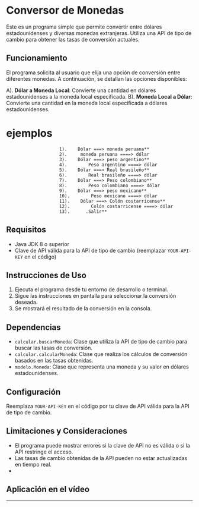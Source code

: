 

# Conversor de Monedas

Este es un programa simple que permite convertir entre dólares estadounidenses y diversas monedas extranjeras. Utiliza una API de tipo de cambio para obtener las tasas de conversión actuales.

## Funcionamiento

El programa solicita al usuario que elija una opción de conversión entre diferentes monedas. A continuación, se detallan las opciones disponibles:

A). **Dólar a Moneda Local**: Convierte una cantidad en dólares estadounidenses a la moneda local especificada.
B). **Moneda Local a Dólar**: Convierte una cantidad en la moneda local especificada a dólares estadounidenses.

# ejemplos 

						1).    Dólar ===> moneda peruana**
						2).    	moneda peruana ====> dólar
						3).    Dólar ===> peso argentino**
						4).        Peso argentino ====> dólar
						5).    Dólar ===> Real brasileño**
						6).        Real brasileño ====> dólar
						7).    Dólar ===> Peso colombiano**
						8).        Peso colombiano ====> dólar
						9).    Dólar ===> peso mexicano**
						10).        Peso mexicano ====> dólar
						11).    Dólar ===> Colón costarricense**
						12).        Colón costarricense ====> dólar
						13).      .Salir** 						

## Requisitos

- Java JDK 8 o superior
- Clave de API válida para la API de tipo de cambio (reemplazar `YOUR-API-KEY` en el código)

## Instrucciones de Uso

1. Ejecuta el programa desde tu entorno de desarrollo o terminal.
2. Sigue las instrucciones en pantalla para seleccionar la conversión deseada.
3. Se mostrará el resultado de la conversión en la consola.

## Dependencias

- `calcular.buscarMoneda`: Clase que utiliza la API de tipo de cambio para buscar las tasas de conversión.
- `calcular.calcularMoneda`: Clase que realiza los cálculos de conversión basados en las tasas obtenidas.
- `modelo.Moneda`: Clase que representa una moneda y su valor en dólares estadounidenses.

## Configuración

Reemplaza `YOUR-API-KEY` en el código por tu clave de API válida para la API de tipo de cambio.

## Limitaciones y Consideraciones

- El programa puede mostrar errores si la clave de API no es válida o si la API restringe el acceso.
- Las tasas de cambio obtenidas de la API pueden no estar actualizadas en tiempo real.
- 
## Aplicación en el vídeo 
---


